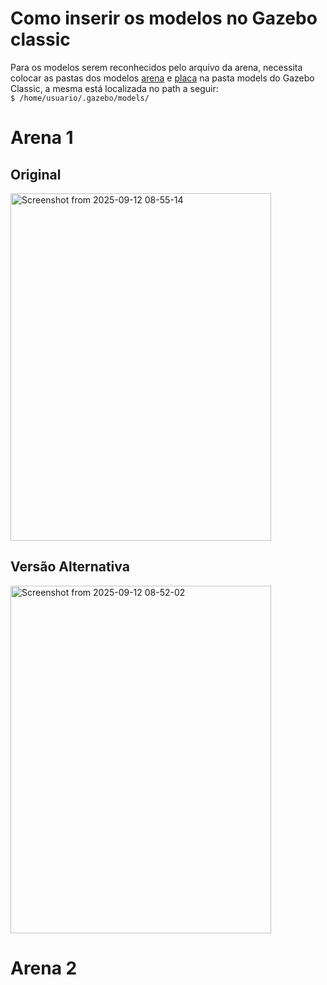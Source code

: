# Como inserir os modelos no Gazebo classic
Para os modelos serem reconhecidos pelo arquivo da arena, necessita colocar as pastas dos modelos [arena](https://github.com/mdarce765/TCC-ROS/tree/main/DefArenaTCC/arena) e [placa](https://github.com/mdarce765/TCC-ROS/tree/main/DefArenaTCC/placa) na pasta models do Gazebo Classic, a mesma está localizada no path a seguir:  
```$ /home/usuario/.gazebo/models/```
# Arena 1
## Original
<img width="417" height="556" alt="Screenshot from 2025-09-12 08-55-14" src="https://github.com/user-attachments/assets/b5753798-8e45-4b23-a5d8-41249f410cdf" />

## Versão Alternativa
<img width="417" height="556" alt="Screenshot from 2025-09-12 08-52-02" src="https://github.com/user-attachments/assets/95210919-9a24-411a-8f6a-b2f654622aae" />

# Arena 2
